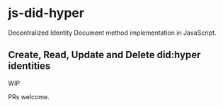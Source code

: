 # js-did-hyper
Decentralized Identity Document method implementation in JavaScript.

## Create, Read, Update and Delete did:hyper identities

WIP

PRs welcome.
